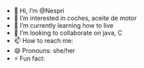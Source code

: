 - 👋 Hi, I’m @Nespri
- 👀 I’m interested in coches, aceite de motor
- 🌱 I’m currently learning how to live
- 💞️ I’m looking to collaborate on java, C
- 📫 How to reach me: 
- 😄 Pronouns: she/her
- ⚡ Fun fact: 

<!---
Nespri/Nespri is a ✨ special ✨ repository because its `README.md` (this file) appears on your GitHub profile.
You can click the Preview link to take a look at your changes.
--->
